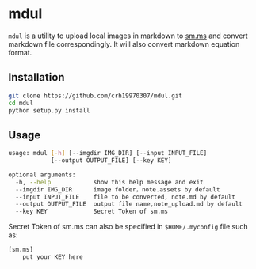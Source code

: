 # mdul

`mdul` is a utility to upload local images in markdown to [sm.ms](sm.ms) and convert markdown file correspondingly. It will also convert markdown equation format.

## Installation

```bash
git clone https://github.com/crh19970307/mdul.git
cd mdul
python setup.py install
```

## Usage

```bash
usage: mdul [-h] [--imgdir IMG_DIR] [--input INPUT_FILE]
            [--output OUTPUT_FILE] [--key KEY]

optional arguments:
  -h, --help            show this help message and exit
  --imgdir IMG_DIR      image folder，note.assets by default
  --input INPUT_FILE    file to be converted, note.md by default
  --output OUTPUT_FILE  output file name,note_upload.md by default
  --key KEY             Secret Token of sm.ms
```

Secret Token of sm.ms can also be specified in `$HOME/.myconfig` file such as:

```bash
[sm.ms]
    put your KEY here
```

